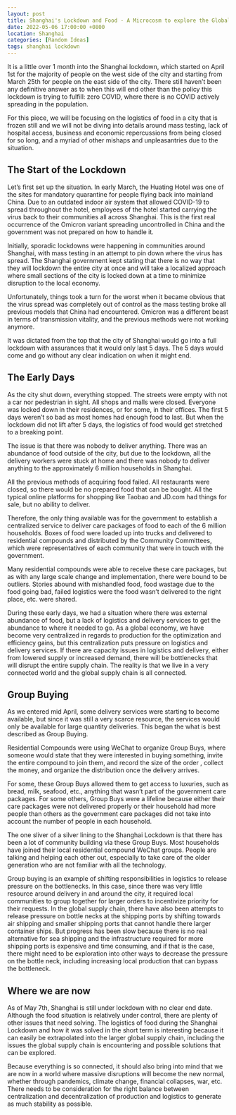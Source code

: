```yaml
---
layout: post
title: Shanghai's Lockdown and Food - A Microcosm to explore the Global Supply Chain
date: 2022-05-06 17:00:00 +0800
location: Shanghai
categories: [Random Ideas]
tags: shanghai lockdown
---
```


It is a little over 1 month into the Shanghai lockdown, which started on April 1st for the majority of people on the west side of the city and starting from March 25th for people on the east side of the city. There still haven’t been any definitive answer as to when this will end other than the policy this lockdown is trying to fulfill: zero COVID, where there is no COVID actively spreading in the population.

For this piece, we will be focusing on the logistics of food in a city that is frozen still and we will not be diving into details around mass testing, lack of hospital access, business and economic repercussions from being closed for so long, and a myriad of other mishaps and unpleasantries due to the situation.

## The Start of the Lockdown

Let’s first set up the situation. In early March, the Huating Hotel was one of the sites for mandatory quarantine for people flying back into mainland China. Due to an outdated indoor air system that allowed COVID-19 to spread throughout the hotel, employees of the hotel started carrying the virus back to their communities all across Shanghai. This is the first real occurrence of the Omicron variant spreading uncontrolled in China and the government was not prepared on how to handle it.

Initially, sporadic lockdowns were happening in communities around Shanghai, with mass testing in an attempt to pin down where the virus has spread. The Shanghai government kept stating that there is no way that they will lockdown the entire city at once and will take a localized approach where small sections of the city is locked down at a time to minimize disruption to the local economy.

Unfortunately, things took a turn for the worst when it became obvious that the virus spread was completely out of control as the mass testing broke all previous models that China had encountered. Omicron was a different beast in terms of transmission vitality, and the previous methods were not working anymore.

It was dictated from the top that the city of Shanghai would go into a full lockdown with assurances that it would only last 5 days. The 5 days would come and go without any clear indication on when it might end.

## The Early Days

As the city shut down, everything stopped. The streets were empty with not a car nor pedestrian in sight. All shops and malls were closed. Everyone was locked down in their residences, or for some, in their offices. The first 5 days weren’t so bad as most homes had enough food to last. But when the lockdown did not lift after 5 days, the logistics of food would get stretched to a breaking point.

The issue is that there was nobody to deliver anything. There was an abundance of food outside of the city, but due to the lockdown, all the delivery workers were stuck at home and there was nobody to deliver anything to the approximately 6 million households in Shanghai.

All the previous methods of acquiring food failed. All restaurants were closed, so there would be no prepared food that can be bought. All the typical online platforms for shopping like Taobao and JD.com had things for sale, but no ability to deliver. 

Therefore, the only thing available was for the government to establish a centralized service to deliver care packages of food to each of the 6 million households. Boxes of food were loaded up into trucks and delivered to residential compounds and distributed by the Community Committees, which were representatives of each community that were in touch with the government.

Many residential compounds were able to receive these care packages, but as with any large scale change and implementation, there were bound to be outliers. Stories abound with mishandled food, food wastage due to the food going bad, failed logistics were the food wasn’t delivered to the right place, etc. were shared.

During these early days, we had a situation where there was external abundance of food, but a lack of logistics and delivery services to get the abundance to where it needed to go. As a global economy, we have become very centralized in regards to production for the optimization and efficiency gains, but this centralization puts pressure on logistics and delivery services. If there are capacity issues in logistics and delivery, either from lowered supply or increased demand, there will be bottlenecks that will disrupt the entire supply chain. The reality is that we live in a very connected world and the global supply chain is all connected.

## Group Buying

As we entered mid April, some delivery services were starting to become available, but since it was still a very scarce resource, the services would only be available for large quantity deliveries. This began the what is best described as Group Buying.

Residential Compounds were using WeChat to organize Group Buys, where someone would state that they were interested in buying something, invite the entire compound to join them, and record the size of the order , collect the money, and organize the distribution once the delivery arrives.

For some, these Group Buys allowed them to get access to luxuries, such as bread, milk, seafood, etc., anything that wasn’t part of the government care packages. For some others, Group Buys were a lifeline because either their care packages were not delivered properly or their household had more people than others as the government care packages did not take into account the number of people in each household.

The one sliver of a silver lining to the Shanghai Lockdown is that there has been a lot of community building via these Group Buys. Most households have joined their local residential compound WeChat groups. People are talking and helping each other out, especially to take care of the older generation who are not familiar with all the technology.

Group buying is an example of shifting responsibilities in logistics to release pressure on the bottlenecks. In this case, since there was very little resource around delivery in and around the city, it required local communities to group together for larger orders to incentivize priority for their requests. In the global supply chain, there have also been attempts to release pressure on bottle necks at the shipping ports by shifting towards air shipping and smaller shipping ports that cannot handle there larger container ships. But progress has been slow because there is no real alternative for sea shipping and the infrastructure required for more shipping ports is expensive and time consuming, and if that is the case, there might need to be exploration into other ways to decrease the pressure on the bottle neck, including increasing local production that can bypass the bottleneck.

## Where we are now

As of May 7th, Shanghai is still under lockdown with no clear end date. Although the food situation is relatively under control, there are plenty of other issues that need solving. The logistics of food during the Shanghai Lockdown and how it was solved in the short term is interesting because it can easily be extrapolated into the larger global supply chain, including the issues the global supply chain is encountering and possible solutions that can be explored.

Because everything is so connected, it should also bring into mind that we are now in a world where massive disruptions will become the new normal, whether through pandemics, climate change, financial collapses, war, etc. There needs to be consideration for the right balance between centralization and decentralization of production and logistics to generate as much stability as possible.
